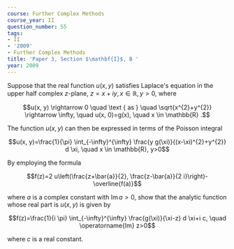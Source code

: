 ```yaml
---
course: Further Complex Methods
course_year: II
question_number: 55
tags:
- II
- '2009'
- Further Complex Methods
title: 'Paper 3, Section $\mathbf{I}$, B '
year: 2009
---
```




Suppose that the real function $u(x, y)$ satisfies Laplace's equation in the upper half complex $z$-plane, $z=x+i y, x \in \mathbb{R}, y>0$, where

$$u(x, y) \rightarrow 0 \quad \text { as } \quad \sqrt{x^{2}+y^{2}} \rightarrow \infty, \quad u(x, 0)=g(x), \quad x \in \mathbb{R} .$$

The function $u(x, y)$ can then be expressed in terms of the Poisson integral

$$u(x, y)=\frac{1}{\pi} \int_{-\infty}^{\infty} \frac{y g(\xi)}{(x-\xi)^{2}+y^{2}} d \xi, \quad x \in \mathbb{R}, y>0$$

By employing the formula

$$f(z)=2 u\left(\frac{z+\bar{a}}{2}, \frac{z-\bar{a}}{2 i}\right)-\overline{f(a)}$$

where $a$ is a complex constant with $\operatorname{Im} a>0$, show that the analytic function whose real part is $u(x, y)$ is given by

$$f(z)=\frac{1}{i \pi} \int_{-\infty}^{\infty} \frac{g(\xi)}{\xi-z} d \xi+i c, \quad \operatorname{Im} z>0$$

where $c$ is a real constant.